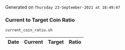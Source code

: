 Generated on `Thursday 23-September-2021 at 18:49:47`

### Current to Target Coin Ratio
`current_coin_ratio.sh`

Date|Current|Target|Ratio
---|---|---|---
